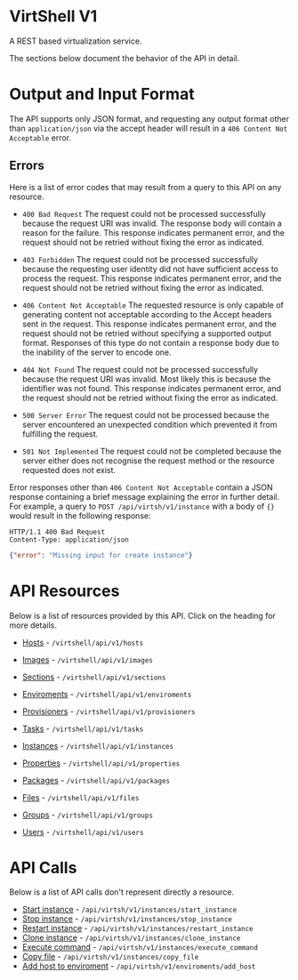 VirtShell V1
=============
A REST based virtualization service.

The sections below document the behavior of the API in detail.

Output and Input Format
=======================

The API supports only JSON format, and requesting any output format other than `application/json` via the accept header will result in a `406 Content Not Acceptable` error.


Errors
------

Here is a list of error codes that may result from a query to this API on any
resource.

* `400 Bad Request`
The request could not be processed successfully because the request URI was
invalid. The response body will contain a reason for the failure. This response
indicates permanent error, and the request should not be retried without fixing
the error as indicated.

* `403 Forbidden`
The request could not be processed successfully because the requesting user
identity did not have sufficient access to process the request. This response
indicates permanent error, and the request should not be retried without fixing
the error as indicated.

* `406 Content Not Acceptable`
The requested resource is only capable of generating content not acceptable
according to the Accept headers sent in the request. This response indicates
permanent error, and the request should not be retried without specifying a
supported output format. Responses of this type do not contain a response body
due to the inability of the server to encode one.

* `404 Not Found`
The request could not be processed successfully because the request URI was
invalid. Most likely this is because the identifier was not found. This
response indicates permanent error, and the request should not be retried
without fixing the error as indicated.

* `500 Server Error`
The request could not be processed because the server encountered an unexpected
condition which prevented it from fulfilling the request.

* `501 Not Implemented`
The request could not be completed because the server either does not recognise
the request method or the resource requested does not exist.

Error responses other than `406 Content Not Acceptable` contain a JSON response
containing a brief message explaining the error in further detail. For example,
a query to `POST /api/virtsh/v1/instance` with a body of `{}` would
result in the following response:

```
HTTP/1.1 400 Bad Request
Content-Type: application/json
```
```json
{"error": "Missing input for create instance"}
 ```                                                                                                                                                    
API Resources
=============

Below is a list of resources provided by this API. Click on the heading for
more details.

* [Hosts][hosts] - `/virtshell/api/v1/hosts`

* [Images][images] - `/virtshell/api/v1/images`

* [Sections][sections] - `/virtshell/api/v1/sections`

* [Enviroments][enviroments] - `/virtshell/api/v1/enviroments`

* [Provisioners][provisioners] - `/virtshell/api/v1/provisioners`

* [Tasks][tasks] - `/virtshell/api/v1/tasks`

* [Instances][instances] - `/virtshell/api/v1/instances`

* [Properties][properties] - `/virtshell/api/v1/properties`

* [Packages][packages] - `/virtshell/api/v1/packages`

* [Files][files] - `/virtshell/api/v1/files`

* [Groups][groups] - `/virtshell/api/v1/groups`

* [Users][users] - `/virtshell/api/v1/users`

API Calls
=========

Below is a list of API calls don't represent directly a resource.

* [Start instance][apicalls] - `/api/virtsh/v1/instances/start_instance`
* [Stop instance][apicalls] - `/api/virtsh/v1/instances/stop_instance`
* [Restart instance][apicalls] - `/api/virtsh/v1/instances/restart_instance`
* [Clone instance][apicalls] - `/api/virtsh/v1/instances/clone_instance`
* [Execute command][apicalls] - `/api/virtsh/v1/instances/execute_command`
* [Copy file][apicalls] - `/api/virtsh/v1/instances/copy_file`
* [Add host to enviroment][apicalls] - `/api/virtsh/v1/enviroments/add_host`

[hosts]: hosts.md
[images]: images.md
[enviroments]: enviroments.md
[sections]: sections.md
[provisioners]: provisioners.md
[instances]: instances.md
[properties]: properties.md
[tasks]: tasks.md
[packages]: packages.md
[files]: files.md
[groups]: groups.md
[users]: users.md
[apicalls]: apicalls.md
